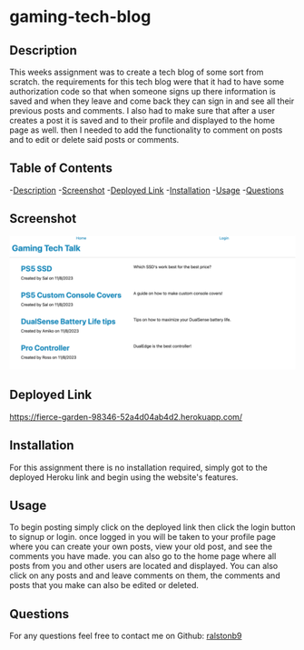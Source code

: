 # gaming-tech-blog

## Description

This weeks assignment was to create a tech blog of some sort from scratch. the requirements for this tech blog were that it had to have some authorization code so that when someone signs up there information is saved and when they leave and come back they can sign in and see all their previous posts and comments. I also had to make sure that after a user creates a post it is saved and to their profile and displayed to the home page as well. then I needed to add the functionality to comment on posts and to edit or delete said posts or comments.

## Table of Contents
-[Description](#description)
-[Screenshot](#screenshot)
-[Deployed Link](#deployed-link)
-[Installation](#installation)
-[Usage](#usage)
-[Questions](#questions)

## Screenshot

![MVC Gaming Blog](/images/mvc-gaming-blog.png)

## Deployed Link

https://fierce-garden-98346-52a4d04ab4d2.herokuapp.com/

## Installation

For this assignment there is no installation required, simply got to the deployed Heroku link and begin using the website's features.

## Usage

To begin posting simply click on the deployed link then click the login button to signup or login. once logged in you will be taken to your profile page where you can create your own posts, view your old post, and see the comments you have made. you can also go to the home page where all posts from you and other users are located and displayed. You can also click on any posts and and leave comments on them, the comments and posts that you make can also be edited or deleted.

## Questions

For any questions feel free to contact me on Github: [ralstonb9](https://github.com/ralstonb9)